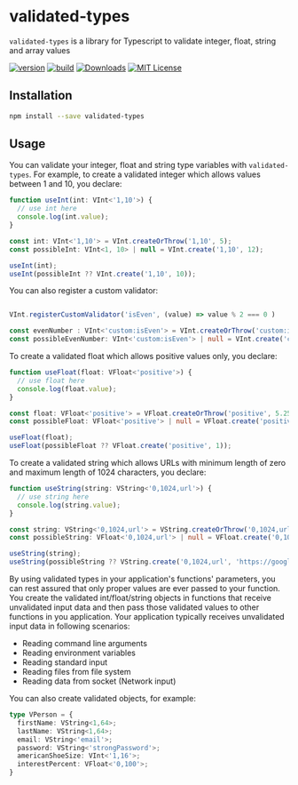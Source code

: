 # validated-types

`validated-types` is a library for Typescript to validate integer, float, string and array values

[![version][version-badge]][package]
[![build][build]][circleci]
[![Downloads][downloads]][package]
[![MIT License][license-badge]][license]

## Installation

```bash
npm install --save validated-types
```

## Usage

You can validate your integer, float and string type variables with `validated-types`.
For example, to create a validated integer which allows values between 1 and 10, you declare:

```ts
function useInt(int: VInt<'1,10'>) {
  // use int here
  console.log(int.value);
}

const int: VInt<'1,10'> = VInt.createOrThrow('1,10', 5);
const possibleInt: VInt<1, 10> | null = VInt.create('1,10', 12);

useInt(int);
useInt(possibleInt ?? VInt.create('1,10', 10));
```

You can also register a custom validator:
```ts

VInt.registerCustomValidator('isEven', (value) => value % 2 === 0 )

const evenNumber : VInt<'custom:isEven'> = VInt.createOrThrow('custom:isEven', 2);
const possibleEvenNumber: VInt<'custom:isEven'> | null = VInt.create('custom:isEven', 1);
```

To create a validated float which allows positive values only, you declare:

```ts
function useFloat(float: VFloat<'positive'>) {
  // use float here
  console.log(float.value);
}

const float: VFloat<'positive'> = VFloat.createOrThrow('positive', 5.25);
const possibleFloat: VFloat<'positive'> | null = VFloat.create('positive', -5.25);

useFloat(float);
useFloat(possibleFloat ?? VFloat.create('positive', 1));
```

To create a validated string which allows URLs with minimum length of zero and maximum length of 1024 characters, you declare:

```ts
function useString(string: VString<'0,1024,url'>) {
  // use string here
  console.log(string.value);
}

const string: VString<'0,1024,url'> = VString.createOrThrow('0,1024,url', 'https://www.mydomain.com');
const possibleString: VFloat<'0,1024,url'> | null = VFloat.create('0,1024,url', 'invalid URL');

useString(string);
useString(possibleString ?? VString.create('0,1024,url', 'https://google.com'));
```

By using validated types in your application's functions' parameters, you can rest assured that only proper values are ever passed to your function.
You create the validated int/float/string objects in functions that receive unvalidated input data and then pass those validated values to other functions in you application.
Your application typically receives unvalidated input data in following scenarios:
* Reading command line arguments
* Reading environment variables
* Reading standard input
* Reading files from file system
* Reading data from socket (Network input)

You can also create validated objects, for example:
```ts
type VPerson = {
  firstName: VString<1,64>;
  lastName: VString<1,64>;
  email: VString<'email'>;
  password: VString<'strongPassword'>;
  americanShoeSize: VInt<'1,16'>;
  interestPercent: VFloat<'0,100'>;
}
```

[license-badge]: https://img.shields.io/badge/license-MIT-green
[license]: https://github.com/pksilen/validated-types/blob/master/LICENSE
[version-badge]: https://img.shields.io/npm/v/validated-types.svg?style=flat-square
[package]: https://www.npmjs.com/package/validated-types
[downloads]: https://img.shields.io/npm/dm/validated-types
[build]: https://img.shields.io/circleci/project/github/pksilen/validated-types/master.svg?style=flat-square
[circleci]: https://circleci.com/gh/pksilen/validated-types/tree/master
